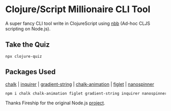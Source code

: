 # Clojure/Script Millionaire CLI Tool

A super fancy CLI tool write in ClojureScript using [nbb](https://github.com/babashka/nbb) (Ad-hoc CLJS scripting on Node.js).

## Take the Quiz

```
npx clojure-quiz
```

## Packages Used

[chalk](https://github.com/chalk/chalk) |
[inquirer](https://github.com/SBoudrias/Inquirer.js) |
[gradient-string](https://github.com/bokub/gradient-string) |
[chalk-animation](https://github.com/bokub/chalk-animation) |
[figlet](https://github.com/patorjk/figlet.js) |
[nanospinner](https://github.com/usmanyunusov/nanospinner)


```sh
npm i chalk chalk-animation figlet gradient-string inquirer nanospinner
```

Thanks Fireship for the original Node.js [project](https://github.com/fireship-io/javascript-millionaire).

